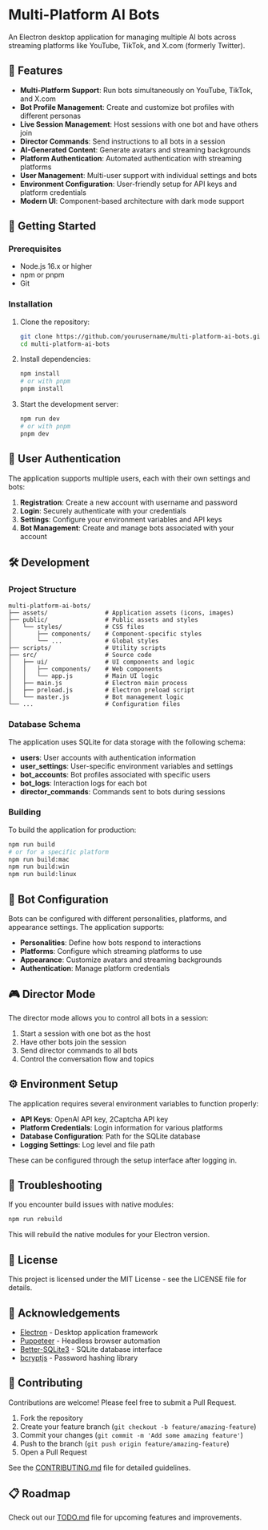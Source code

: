 # Multi-Platform AI Bots

An Electron desktop application for managing multiple AI bots across streaming platforms like YouTube, TikTok, and X.com (formerly Twitter).

## 🌟 Features

- **Multi-Platform Support**: Run bots simultaneously on YouTube, TikTok, and X.com
- **Bot Profile Management**: Create and customize bot profiles with different personas
- **Live Session Management**: Host sessions with one bot and have others join
- **Director Commands**: Send instructions to all bots in a session
- **AI-Generated Content**: Generate avatars and streaming backgrounds
- **Platform Authentication**: Automated authentication with streaming platforms
- **User Management**: Multi-user support with individual settings and bots
- **Environment Configuration**: User-friendly setup for API keys and platform credentials
- **Modern UI**: Component-based architecture with dark mode support

## 🚀 Getting Started

### Prerequisites

- Node.js 16.x or higher
- npm or pnpm
- Git

### Installation

1. Clone the repository:
   ```bash
   git clone https://github.com/yourusername/multi-platform-ai-bots.git
   cd multi-platform-ai-bots
   ```

2. Install dependencies:
   ```bash
   npm install
   # or with pnpm
   pnpm install
   ```

3. Start the development server:
   ```bash
   npm run dev
   # or with pnpm
   pnpm dev
   ```

## 👤 User Authentication

The application supports multiple users, each with their own settings and bots:

1. **Registration**: Create a new account with username and password
2. **Login**: Securely authenticate with your credentials
3. **Settings**: Configure your environment variables and API keys
4. **Bot Management**: Create and manage bots associated with your account

## 🛠️ Development

### Project Structure

```
multi-platform-ai-bots/
├── assets/                # Application assets (icons, images)
├── public/                # Public assets and styles
│   └── styles/            # CSS files
│       ├── components/    # Component-specific styles
│       └── ...            # Global styles
├── scripts/               # Utility scripts
├── src/                   # Source code
│   ├── ui/                # UI components and logic
│   │   ├── components/    # Web components
│   │   └── app.js         # Main UI logic
│   ├── main.js            # Electron main process
│   ├── preload.js         # Electron preload script
│   └── master.js          # Bot management logic
└── ...                    # Configuration files
```

### Database Schema

The application uses SQLite for data storage with the following schema:

- **users**: User accounts with authentication information
- **user_settings**: User-specific environment variables and settings
- **bot_accounts**: Bot profiles associated with specific users
- **bot_logs**: Interaction logs for each bot
- **director_commands**: Commands sent to bots during sessions

### Building

To build the application for production:

```bash
npm run build
# or for a specific platform
npm run build:mac
npm run build:win
npm run build:linux
```

## 🤖 Bot Configuration

Bots can be configured with different personalities, platforms, and appearance settings. The application supports:

- **Personalities**: Define how bots respond to interactions
- **Platforms**: Configure which streaming platforms to use
- **Appearance**: Customize avatars and streaming backgrounds
- **Authentication**: Manage platform credentials

## 🎮 Director Mode

The director mode allows you to control all bots in a session:

1. Start a session with one bot as the host
2. Have other bots join the session
3. Send director commands to all bots
4. Control the conversation flow and topics

## ⚙️ Environment Setup

The application requires several environment variables to function properly:

- **API Keys**: OpenAI API key, 2Captcha API key
- **Platform Credentials**: Login information for various platforms
- **Database Configuration**: Path for the SQLite database
- **Logging Settings**: Log level and file path

These can be configured through the setup interface after logging in.

## 🔧 Troubleshooting

If you encounter build issues with native modules:

```bash
npm run rebuild
```

This will rebuild the native modules for your Electron version.

## 📝 License

This project is licensed under the MIT License - see the LICENSE file for details.

## 🙏 Acknowledgements

- [Electron](https://www.electronjs.org/) - Desktop application framework
- [Puppeteer](https://pptr.dev/) - Headless browser automation
- [Better-SQLite3](https://github.com/JoshuaWise/better-sqlite3) - SQLite database interface
- [bcryptjs](https://github.com/dcodeIO/bcrypt.js) - Password hashing library

## 🤝 Contributing

Contributions are welcome! Please feel free to submit a Pull Request.

1. Fork the repository
2. Create your feature branch (`git checkout -b feature/amazing-feature`)
3. Commit your changes (`git commit -m 'Add some amazing feature'`)
4. Push to the branch (`git push origin feature/amazing-feature`)
5. Open a Pull Request

See the [CONTRIBUTING.md](CONTRIBUTING.md) file for detailed guidelines.

## 📋 Roadmap

Check out our [TODO.md](TODO.md) file for upcoming features and improvements.